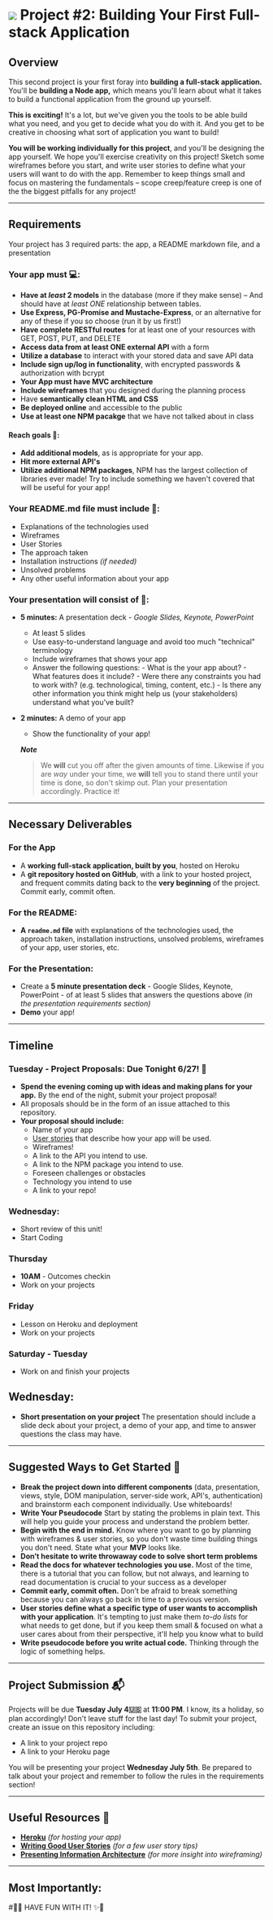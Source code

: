 # ![](https://ga-dash.s3.amazonaws.com/production/assets/logo-9f88ae6c9c3871690e33280fcf557f33.png) Project #2: Building Your First Full-stack Application

## Overview

This second project is your first foray into **building a full-stack application.** You'll be **building a Node app,** which means you'll learn about what it takes to build a functional application from the ground up yourself.

**This is exciting!** It's a lot, but we've given you the tools to be able build what you need, and you get to decide what you do with it. And you get to be creative in choosing what sort of application you want to build!

**You will be working individually for this project**, and you'll be designing the app yourself. We hope you'll exercise creativity on this project! Sketch some wireframes before you start, and write user stories to define what your users will want to do with the app. Remember to keep things small and focus on mastering the fundamentals – scope creep/feature creep is one of the the biggest pitfalls for any project!

---

## Requirements
Your project has 3 required parts: the app, a README markdown file, and a presentation

### Your app must :computer::
* **Have at _least_ 2 models** in the database (more if they make sense) – And should have at _least_ _ONE_ relationship between tables.
* **Use Express, PG-Promise and Mustache-Express**, or an alternative for any of these if you so choose (run it by us first!)
* **Have complete RESTful routes** for at least one of your resources with GET, POST, PUT, and DELETE
* **Access data from at least ONE external API** with a form
* **Utilize a database** to interact with your stored data and save API data
* **Include sign up/log in functionality**, with encrypted passwords & authorization with bcrypt
* **Your App must have MVC architecture**
* **Include wireframes** that you designed during the planning process
* Have **semantically clean HTML and CSS**
* **Be deployed online** and accessible to the public
* **Use at least one NPM pacakge** that we have not talked about in class

#### Reach goals :tada::
* **Add additional models**, as is appropriate for your app.
* **Hit more external API's**
* **Utilize additional NPM packages**, NPM has the largest collection of libraries ever made! Try to include something we haven't covered that will be useful for your app!

### Your README.md file must include :memo::
* Explanations of the technologies used
* Wireframes
* User Stories
* The approach taken
* Installation instructions _(if needed)_
* Unsolved problems
* Any other useful information about your app

### Your presentation will consist of :speech_balloon::
- **5 minutes:** A presentation deck _- Google Slides, Keynote, PowerPoint_
    - At least 5 slides
    - Use easy-to-understand language and avoid too much "technical" terminology
    - Include wireframes that shows your app
    - Answer the following questions:
	      - What is the your app about?
	      - What features does it include?
	      - Were there any constraints you had to work with? (e.g. technological, timing, content, etc.)
	      - Is there any other information you think might help us (your stakeholders) understand what you've built?
- **2 minutes:** A demo of your app
    - Show the functionality of your app!

  ***Note***</br>
  >We **will** cut you off after the given amounts of time. Likewise if you are *way* under your time, we **will** tell you to stand there until your time is done, so don't skimp out. Plan your presentation accordingly. Practice it!

---

## Necessary Deliverables

### For the App

* A **working full-stack application, built by you**, hosted on Heroku
* A **git repository hosted on GitHub**, with a link to your hosted project,  and frequent commits dating back to the **very beginning** of the project. Commit early, commit often.

### For the README:

* **A ``readme.md`` file** with explanations of the technologies used, the approach taken, installation instructions, unsolved problems, wireframes of your app, user stories, etc.

### For the Presentation:

* Create a **5 minute presentation deck** - Google Slides, Keynote, PowerPoint - of at least 5 slides that answers the questions above _(in the presentation requirements section)_
* **Demo** your app!

---

## Timeline

### Tuesday - Project Proposals: Due Tonight 6/27! :calendar:
* **Spend the evening coming up with ideas and making plans for your app.** By the end of the night, submit your project proposal!
* All proposals should be in the form of an issue attached to this repository.
* __Your proposal should include:__
    - Name of your app
    - [User stories](http://www.mariaemerson.com/user-stories/) that describe how your app will be used.
    - Wireframes!
    - A link to the API you intend to use.
    - A link to the NPM package you intend to use.
    - Foreseen challenges or obstacles
    - Technology you intend to use
    - A link to your repo!

### Wednesday:
* Short review of this unit!
* Start Coding

### Thursday
* __10AM__ - Outcomes checkin
* Work on your projects

### Friday
* Lesson on Heroku and deployment
* Work on your projects

### Saturday - Tuesday
* Work on and finish your projects

## Wednesday:
* **Short presentation on your project** The presentation should include a slide deck about your project, a demo of your app, and time to answer questions the class may have.

---

## Suggested Ways to Get Started :checkered_flag:

* **Break the project down into different components** (data, presentation, views, style, DOM manipulation, server-side work, API's, authentication) and brainstorm each component individually. Use whiteboards!
* **Write Your Pseudocode** Start by stating the problems in plain text. This will help you guide your process and understand the problem better.
* **Begin with the end in mind.** Know where you want to go by planning with wireframes & user stories, so you don't waste time building things you don't need. State what your **MVP** looks like.
* **Don’t hesitate to write throwaway code to solve short term problems**
* **Read the docs for whatever technologies you use.** Most of the time, there is a tutorial that you can follow, but not always, and learning to read documentation is crucial to your success as a developer
* **Commit early, commit often.** Don’t be afraid to break something because you can always go back in time to a previous version.
* **User stories define what a specific type of user wants to accomplish with your application**. It's tempting to just make them _to-do lists_ for what needs to get done, but if you keep them small & focused on what a user cares about from their perspective, it'll help you know what to build
* **Write pseudocode before you write actual code.** Thinking through the logic of something helps.

---

## Project Submission :mailbox_with_mail:

Projects will be due **Tuesday July 4:us:** at **11:00 PM**. I know, its a holiday, so plan accordingly! Don't leave stuff for the last day! To submit your project, create an issue on this repository including:

- A link to your project repo
- A link to your Heroku page

You will be presenting your project **Wednesday July 5th**. Be prepared to talk about your project and remember to follow the rules in the requirements section!

---

## Useful Resources :link:

* **[Heroku](http://www.heroku.com)** _(for hosting your app)_
* **[Writing Good User Stories](http://www.mariaemerson.com/user-stories/)** _(for a few user story tips)_
* **[Presenting Information Architecture](http://webstyleguide.com/wsg3/3-information-architecture/4-presenting-information.html)** _(for more insight into wireframing)_

---

## Most Importantly:
#:dizzy::sparkles: HAVE FUN WITH IT! :sparkles::dizzy:
